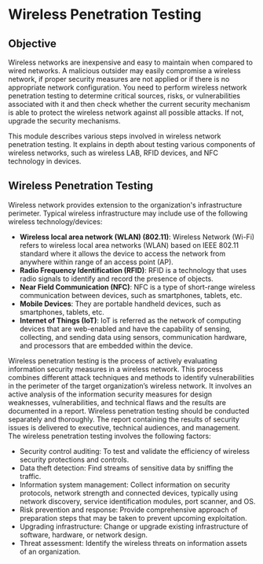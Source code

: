# Wireless Penetration Testing

## Objective 

Wireless networks are inexpensive and easy to maintain when compared to wired networks. A malicious outsider may easily compromise a wireless network, if proper security measures are not applied or if there is no appropriate network configuration. You need to perform wireless network penetration testing to determine critical sources, risks, or vulnerabilities associated with it and then check whether the current security mechanism is able to protect the wireless network against all possible attacks. If not, upgrade the security mechanisms. 

This module describes various steps involved in wireless network penetration testing. It explains in depth about testing various components of wireless networks, such as wireless LAB, RFID devices, and NFC technology in devices.

## Wireless Penetration Testing
Wireless network provides extension to the organization's infrastructure perimeter. Typical wireless infrastructure may include use of the following wireless technology/devices:  

- **Wireless local area network (WLAN) (802.11)**: Wireless Network (Wi-Fi) refers to wireless local area networks (WLAN) based on IEEE 802.11 standard where it allows the device to access the network from anywhere within range of an access point (AP).
- **Radio Frequency Identification (RFID)**: RFID is a technology that uses radio signals to identify and record the presence of objects.
- **Near Field Communication (NFC)**: NFC is a type of short-range wireless communication between devices, such as smartphones, tablets, etc.
- **Mobile Devices**: They are portable handheld devices, such as smartphones, tablets, etc. 
- **Internet of Things (IoT)**: IoT is referred as the network of computing devices that are web-enabled and have the capability of sensing, collecting, and sending data using sensors, communication hardware, and processors that are embedded within the device.

Wireless penetration testing is the process of actively evaluating information security measures in a wireless network. This process combines different attack techniques and methods to identify vulnerabilities in the perimeter of the target organization’s wireless network. It involves an active analysis of the information security measures for design weaknesses, vulnerabilities, and technical flaws and the results are documented in a report. Wireless penetration testing should be conducted separately and thoroughly. The report containing the results of security issues is delivered to executive, technical audiences, and management.  
The wireless penetration testing involves the following factors: 

- Security control auditing: To test and validate the efficiency of wireless security protections and controls.
- Data theft detection: Find streams of sensitive data by sniffing the traffic. 
- Information system management: Collect information on security protocols, network strength and connected devices, typically using network discovery, service identification modules, port scanner, and OS.
- Risk prevention and response: Provide comprehensive approach of preparation steps that may be taken to prevent upcoming exploitation.
- Upgrading infrastructure: Change or upgrade existing infrastructure of software, hardware, or network design.
- Threat assessment: Identify the wireless threats on information assets of an organization.
